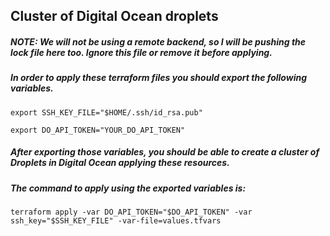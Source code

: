 ## Cluster of Digital Ocean droplets

##### NOTE: We will not be using a remote backend, so I will be pushing the lock file here too. Ignore this file or remove it before applying.

##### In order to apply these terraform files you should export the following variables.

```export SSH_KEY_FILE="$HOME/.ssh/id_rsa.pub"```

```export DO_API_TOKEN="YOUR_DO_API_TOKEN"```

##### After exporting those variables, you should be able to create a cluster of Droplets in Digital Ocean applying these resources.

##### The command to apply using the exported variables is:

```terraform apply -var DO_API_TOKEN="$DO_API_TOKEN" -var ssh_key="$SSH_KEY_FILE" -var-file=values.tfvars```
